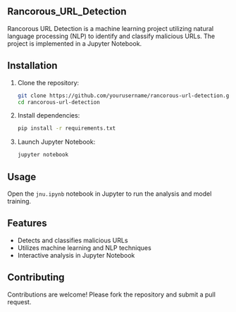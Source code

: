 ## Rancorous_URL_Detection

Rancorous URL Detection is a machine learning project utilizing natural language processing (NLP) to identify and classify malicious URLs. The project is implemented in a Jupyter Notebook.

## Installation
1. Clone the repository:
    ```bash
    git clone https://github.com/yourusername/rancorous-url-detection.git
    cd rancorous-url-detection
    ```

2. Install dependencies:
    ```bash
    pip install -r requirements.txt
    ```

3. Launch Jupyter Notebook:
    ```bash
    jupyter notebook
    ```

## Usage
Open the `jnu.ipynb` notebook in Jupyter to run the analysis and model training.

## Features
- Detects and classifies malicious URLs
- Utilizes machine learning and NLP techniques
- Interactive analysis in Jupyter Notebook

## Contributing
Contributions are welcome! Please fork the repository and submit a pull request.

